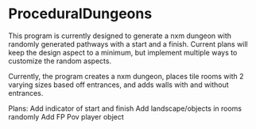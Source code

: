 # ProceduralDungeons

This program is currently designed to generate a nxm dungeon with randomly generated pathways with a start and a finish. Current plans will keep the design aspect to a minimum, but implement multiple ways to customize the random aspects. 

Currently, the program creates a nxm dungeon, places tile rooms with 2 varying sizes based off entrances, and adds walls with and without entrances. 

Plans:
Add indicator of start and finish
Add landscape/objects in rooms randomly
Add FP Pov player object
